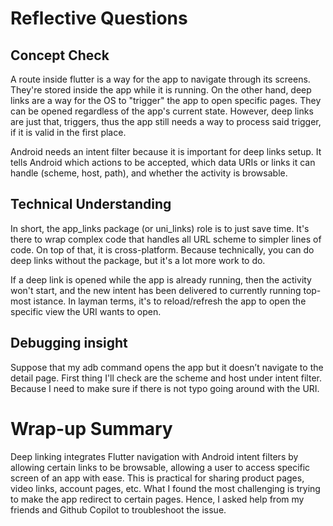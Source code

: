 # Reflective Questions
## Concept Check
A route inside flutter is a way for the app to navigate through its screens. They're stored inside the app while it is running. On the other hand, deep links are a way for the OS to "trigger" the app to open specific pages. They can be opened regardless of the app's current state. However, deep links are just that, triggers, thus the app still needs a way to process said trigger, if it is valid in the first place.

Android needs an intent filter because it is important for deep links setup. It tells Android which actions to be accepted, which data URIs or links it can handle (scheme, host, path), and whether the activity is browsable.

## Technical Understanding

In short, the app_links package (or uni_links) role is to just save time. It's there to wrap complex code that handles all URL scheme to simpler lines of code. On top of that, it is cross-platform. Because technically, you can do deep links without the package, but it's a lot more work to do.

If a deep link is opened while the app is already running, then the activity won't start, and the new intent has been delivered to currently running top-most istance. In layman terms, it's to reload/refresh the app to open the specific view the URI wants to open.

## Debugging insight
Suppose that my adb command opens the app but it doesn’t navigate to the detail page. First thing I'll check are the scheme and host under intent filter. Because I need to make sure if there is not typo going around with the URI.

# Wrap-up Summary

Deep linking integrates Flutter navigation with Android intent filters by allowing certain links to be browsable, allowing a user to access specific screen of an app with ease. This is practical for sharing product pages, video links, account pages, etc. What I found the most challenging is trying to make the app redirect to certain pages. Hence, I asked help from my friends and Github Copilot to troubleshoot the issue.